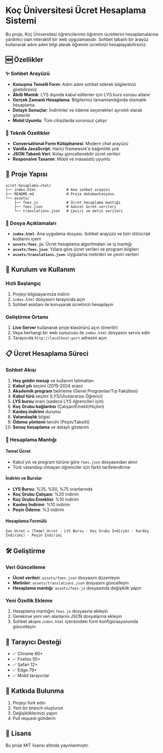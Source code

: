 # Koç Üniversitesi Ücret Hesaplama Sistemi

Bu proje, Koç Üniversitesi öğrencilerinin öğrenim ücretlerini hesaplamalarına yardımcı olan interaktif bir web uygulamasıdır. Sohbet tabanlı bir arayüz kullanarak adım adım bilgi alarak öğrenim ücretinizi hesaplayabilirsiniz.

## 🆕 Özellikler

### ✨ Sohbet Arayüzü
- **Konuşma Temelli Form**: Adım adım sohbet ederek bilgilerinizi girebilirsiniz
- **Akıllı Mantık**: LYS dışında kabul edilenler için LYS burs sorusu atlanır
- **Gerçek Zamanlı Hesaplama**: Bilgileriniz tamamlandığında otomatik hesaplama
- **Detaylı Sonuçlar**: İndirimler ve ödeme seçenekleri ayrıntılı olarak gösterilir
- **Mobil Uyumlu**: Tüm cihazlarda sorunsuz çalışır

### 🔧 Teknik Özellikler
- **Conversational Form Kütüphanesi**: Modern chat arayüzü
- **Vanilla JavaScript**: Harici framework'e bağımlılık yok
- **JSON Tabanlı Veri**: Kolay güncellenebilir ücret verileri
- **Responsive Tasarım**: Mobil ve masaüstü uyumlu

## 📁 Proje Yapısı

```
ucret-hesaplama-chat/
├── index.html              # Ana sohbet arayüzü
├── README.md               # Proje dokümantasyonu
└── assets/
    ├── fees.js             # Ücret hesaplama mantığı
    ├── fees.json           # Güncel ücret verileri
    └── translations.json   # Çeviri ve metin verileri
```

### 📄 Dosya Açıklamaları

- **`index.html`**: Ana uygulama dosyası. Sohbet arayüzü ve tüm stil/script kodlarını içerir
- **`assets/fees.js`**: Ücret hesaplama algoritmaları ve iş mantığı
- **`assets/fees.json`**: Yıllara göre ücret verileri ve program bilgileri
- **`assets/translations.json`**: Uygulama metinleri ve çeviri verileri

## 🚀 Kurulum ve Kullanım

### Hızlı Başlangıç
1. Projeyi bilgisayarınıza indirin
2. `index.html` dosyasını tarayıcıda açın
3. Sohbet asistanı ile konuşarak ücretinizi hesaplayın

### Geliştirme Ortamı
1. **Live Server** kullanarak proje klasörünü açın (önerilir)
2. Veya herhangi bir web sunucusu ile `index.html` dosyasını servis edin
3. Tarayıcıda `http://localhost:port` adresini açın

## 📋 Ücret Hesaplama Süreci

### Sohbet Akışı
1. **Hoş geldin mesajı** ve kullanım talimatları
2. **Kabul yılı** seçimi (2015-2024 arası)
3. **Akademik program** belirleme (Genel Programlar/Tıp Fakültesi)
4. **Kabul türü** seçimi (LYS/Uluslararası Öğrenci)
5. **LYS bursu** oranı (sadece LYS öğrencileri için)
6. **Koç Grubu bağlantısı** (Çalışan/Emekli/Hiçbiri)
7. **Kardeş indirimi** durumu
8. **Vatandaşlık** bilgisi
9. **Ödeme yöntemi** tercihi (Peşin/Taksitli)
10. **Sonuç hesaplama** ve detaylı gösterim

### 🎯 Hesaplama Mantığı

#### Temel Ücret
- Kabul yılı ve program türüne göre `fees.json` dosyasından alınır
- Türk vatandaşı olmayan öğrenciler için farklı tarifelendirme

#### İndirim ve Burslar
- **LYS Bursu**: %25, %50, %75 oranlarında
- **Koç Grubu Çalışanı**: %20 indirim
- **Koç Grubu Emeklisi**: %10 indirim
- **Kardeş İndirimi**: %10 indirim
- **Peşin Ödeme**: %3 indirim

#### Hesaplama Formülü
```
Son Ücret = (Temel Ücret - LYS Bursu - Koç Grubu İndirimi - Kardeş İndirimi) - Peşin İndirimi
```

## 🛠️ Geliştirme

### Veri Güncelleme
- **Ücret verileri**: `assets/fees.json` dosyasını düzenleyin
- **Metinler**: `assets/translations.json` dosyasını güncelleyin
- **Hesaplama mantığı**: `assets/fees.js` dosyasında değişiklik yapın

### Yeni Özellik Ekleme
1. Hesaplama mantığını `fees.js` dosyasına ekleyin
2. Gerekirse yeni veri alanlarını JSON dosyalarına ekleyin
3. Sohbet akışını `index.html` içerisindeki form konfigürasyonunda güncelleyin

## 📱 Tarayıcı Desteği

- ✅ Chrome 60+
- ✅ Firefox 55+
- ✅ Safari 12+
- ✅ Edge 79+
- ✅ Mobil tarayıcılar

## 🤝 Katkıda Bulunma

1. Projeyi fork edin
2. Yeni bir branch oluşturun
3. Değişikliklerinizi yapın
4. Pull request gönderin

## 📄 Lisans

Bu proje MIT lisansı altında yayınlanmıştır.

